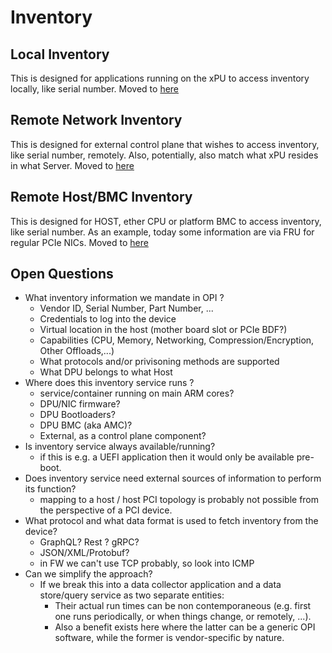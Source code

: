 # Inventory

## Local Inventory

This is designed for applications running on the xPU to access inventory locally, like serial number.
Moved to [here](./inventory/LOCAL.md)

## Remote Network Inventory

This is designed for external control plane that wishes to access inventory, like serial number, remotely.
Also, potentially, also match what xPU resides in what Server.
Moved to [here](./inventory/REMOTE.md)

## Remote Host/BMC Inventory

This is designed for HOST, ether CPU or platform BMC to access inventory, like serial number.
As an example, today some information are via FRU for regular PCIe NICs.
Moved to [here](./inventory/HOST.md)

## Open Questions

- What inventory information we mandate in OPI ?
  - Vendor ID, Serial Number, Part Number, ...
  - Credentials to log into the device
  - Virtual location in the host (mother board slot or PCIe BDF?)
  - Capabilities (CPU, Memory, Networking, Compression/Encryption, Other Offloads,...)
  - What protocols and/or privisoning methods are supported
  - What DPU belongs to what Host
- Where does this inventory service runs ?
  - service/container running on main ARM cores?
  - DPU/NIC firmware?
  - DPU Bootloaders?
  - DPU BMC (aka AMC)?
  - External, as a control plane component?
- Is inventory service always available/running?
  - if this is e.g. a UEFI application then it would only be available pre-boot.
- Does inventory service need external sources of information to perform its function?
  - mapping to a host / host PCI topology is probably not possible from the perspective of a PCI device.
- What protocol and what data format is used to fetch inventory from the device?
  - GraphQL? Rest ? gRPC?
  - JSON/XML/Protobuf?
  - in FW we can't use TCP probably, so look into ICMP
- Can we simplify the approach?
  - If we break this into a data collector application and a data store/query service as two separate entities:
    - Their actual run times can be non contemporaneous (e.g. first one runs periodically, or when things change, or remotely, ...).
    - Also a benefit exists here where the latter can be a generic OPI software, while the former is vendor-specific by nature.
